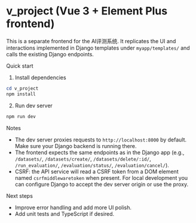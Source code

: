# v_project (Vue 3 + Element Plus frontend)

This is a separate frontend for the AI评测系统. It replicates the UI and interactions implemented in Django templates under `myapp/templates/` and calls the existing Django endpoints.

Quick start

1. Install dependencies

```powershell
cd v_project
npm install
```

2. Run dev server

```powershell
npm run dev
```

Notes

- The dev server proxies requests to `http://localhost:8000` by default. Make sure your Django backend is running there.
- The frontend expects the same endpoints as in the Django app (e.g., `/datasets/`, `/datasets/create/`, `/datasets/delete/:id/`, `/run_evaluation/`, `/evaluation/status/`, `/evaluation/cancel/`).
- CSRF: the API service will read a CSRF token from a DOM element named `csrfmiddlewaretoken` when present. For local development you can configure Django to accept the dev server origin or use the proxy.

Next steps

- Improve error handling and add more UI polish.
- Add unit tests and TypeScript if desired.
